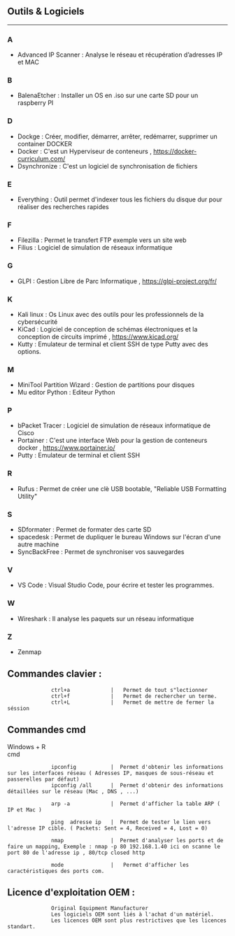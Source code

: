 ## Outils & Logiciels
------------------


### A
- Advanced IP Scanner   :  Analyse le réseau et récupération d’adresses IP et MAC 
### B
- BalenaEtcher          :  Installer un OS en .iso sur une carte SD pour un raspberry PI
### D
- Dockge                :  Créer, modifier, démarrer, arrêter, redémarrer, supprimer un container DOCKER
- Docker                :  C'est un Hyperviseur de conteneurs  , https://docker-curriculum.com/
- Dsynchronize          :  C'est un logiciel de synchronisation de fichiers 
### E
- Everything            :  Outil permet d'indexer tous les fichiers du disque dur pour réaliser des recherches rapides
### F
- Filezilla             :  Permet le transfert FTP exemple vers un site web 
- Filius                :  Logiciel de simulation de réseaux informatique
### G
- GLPI                  :  Gestion Libre de Parc Informatique , https://glpi-project.org/fr/
### K
- Kali linux            :  Os Linux avec des outils pour les professionnels de la cybersécurité
- KiCad                 :  Logiciel de conception de schémas électroniques et la conception de circuits imprimé , https://www.kicad.org/
- Kutty                 :  Emulateur de terminal et client SSH de type Putty avec des options.
###   M
- MiniTool Partition Wizard  : Gestion de partitions pour disques
- Mu editor Python      :  Editeur Python
###   P
- bPacket Tracer         :  Logiciel de simulation de réseaux informatique de Cisco
- Portainer             :  C'est une interface Web pour la gestion de conteneurs docker   , https://www.portainer.io/
- Putty                 :  Emulateur de terminal et client SSH
###   R
- Rufus                 :   Permet de créer une clè USB bootable, "Reliable USB Formatting Utility"
###   S
- SDformater            :  Permet de formater des carte SD
- spacedesk             :  Permet de dupliquer le bureau Windows sur l'écran d'une autre machine 
- SyncBackFree          :  Permet de synchroniser vos sauvegardes
###   V
- VS Code               :  Visual Studio Code, pour écrire et tester les programmes.
###    W
- Wireshark             :  Il analyse les paquets sur un réseau informatique
###   Z
- Zenmap



## Commandes clavier :
                  ctrl+a             |   Permet de tout s"lectionner 
                  ctrl+f             |   Permet de rechercher un terme.
                  ctrl+L             |   Permet de mettre de fermer la séssion 

## Commandes cmd
   Windows + R  
   cmd

                  ipconfig           |  Permet d'obtenir les informations sur les interfaces réseau ( Adresses IP, masques de sous-réseau et passerelles par défaut)
                  ipconfig /all      |  Permet d'obtenir des informations détaillées sur le réseau (Mac , DNS , ...)

                  arp -a             |  Permet d'afficher la table ARP ( IP et Mac )

                  ping  adresse ip   |  Permet de tester le lien vers l'adresse IP cible. ( Packets: Sent = 4, Received = 4, Lost = 0)

                  nmap               |  Permet d'analyser les ports et de faire un mapping, Exemple : nmap -p 80 192.168.1.40 ici on scanne le port 80 de l'adresse ip , 80/tcp closed http

                  mode               |   Permet d'afficher les caractéristiques des ports com. 

## Licence d'exploitation OEM :  
                  Original Equipment Manufacturer
                  Les logiciels OEM sont liés à l'achat d'un matériel.
                  Les licences OEM sont plus restrictives que les licences standart.
